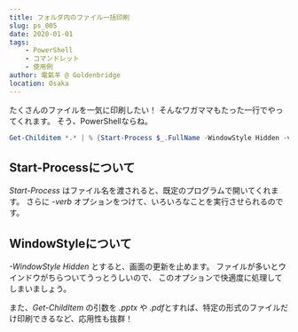 ```yaml
---
title: フォルダ内のファイル一括印刷
slug: ps_005
date: 2020-01-01
tags: 
    - PowerShell
    - コマンドレット
    - 使用例
author: 電氣羊 @ Goldenbridge
location: Osaka
---
```


たくさんのファイルを一気に印刷したい！
そんなワガママもたった一行でやってくれます。
そう、PowerShellならね。

```powershell
Get-Childitem *.* | % {Start-Process $_.FullName -WindowStyle Hidden -verb print}
```

## Start-Processについて
*Start-Process* はファイル名を渡されると、既定のプログラムで開いてくれます。
さらに *-verb* オプションをつけて、いろいろなことを実行させられるのです。

## WindowStyleについて
*-WindowStyle Hidden* とすると、画面の更新を止めます。
ファイルが多いとウインドウがちらついてうっとうしいので、
このオプションで快適度に処理してしまいましょう。

また、*Get-ChildItem* の引数を *.pptx* や *.pdf*とすれば、特定の形式のファイルだけ印刷できるなど、応用性も抜群！

<link-to></link-to>